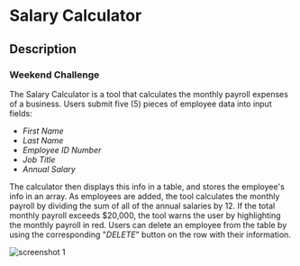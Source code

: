 # **Salary Calculator**

## **Description**

### Weekend Challenge

The Salary Calculator is a tool that calculates the monthly payroll expenses of a business. Users submit 
five (5) pieces of employee data into input fields: 
- *First Name*
- *Last Name*
- *Employee ID Number*
- *Job Title*
- *Annual Salary* 

The calculator then displays this info in a table, and stores the employee's info in an array. As 
employees are added, the tool calculates the monthly payroll by dividing the sum of all of the annual 
salaries by 12. If the total monthly payroll exceeds $20,000, the tool warns the user by highlighting the 
monthly payroll in red. Users can delete an employee from the table by using the corresponding "*DELETE*" 
button on the row with their information. 



![screenshot 1](https://ibb.co/R4cMkgg)
